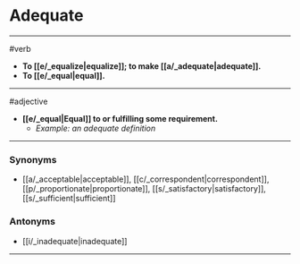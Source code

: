 # Adequate
---
#verb
- **To [[e/_equalize|equalize]]; to make [[a/_adequate|adequate]].**
- **To [[e/_equal|equal]].**
---
#adjective
- **[[e/_equal|Equal]] to or fulfilling some requirement.**
	- _Example: an adequate definition_
---
### Synonyms
- [[a/_acceptable|acceptable]], [[c/_correspondent|correspondent]], [[p/_proportionate|proportionate]], [[s/_satisfactory|satisfactory]], [[s/_sufficient|sufficient]]
### Antonyms
- [[i/_inadequate|inadequate]]
---
